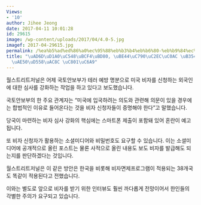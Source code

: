 ```yaml
---
Views:
- '10'
author: Jihee Jeong
date: 2017-04-11 10:01:28
id: 29615
image: /wp-content/uploads/2017/04/4.0-5.jpg
imagef: 2017-04-29615.jpg
permalink: /%ea%b5%ad%ed%86%a0%ec%95%88%eb%b3%b4%eb%b6%80-%eb%b9%84%ec%9e%90%ec%8b%ac%ec%82%ac-%eb%8d%94%ec%9a%b1-%ea%b9%90%ea%b9%90%ed%95%98%ea%b2%8c-%ec%a0%81%ec%9a%a9/
title: "\uAD6D\uD1A0\uC548\uBCF4\uBD80, \uBE44\uC790\uC2EC\uC0AC \uB354\uC6B1 \uAE50\
  \uAE50\uD558\uAC8C \uC801\uC6A9"
---
```


월스트리트저널은 어제 국토안보부가 테러 예방 명분으로 미국 비자를 신청하는 외국인에 대한 심사를 강화하는 작업을 하고 있다고 보도했습니다.

국토안보부의 한 주요 관계자는 “미국에 입국하려는 의도와 관련해 의문이 있을 경우에는 합법적인 이유로 들어온다는 것을 비자 신청자들이 증명해야 한다”고 말했습니다.

당국이 마련하는 비자 심사 강화의 핵심에는 스마트폰 제출이 포함돼 있어 혼란이 예고됩니다.

또 비자 신청자가 활용하는 소셜미디어와 비밀번호도 요구할 수 있습니다. 이는 소셜미디어에 공개적으로 올린 포스트는 물론 사적으로 올린 내용도 보도 비자를 발급해도 되는지를 판단하겠다는 것입니다.

월스트리트저널은 이 같은 방안은 한국을 비롯해 비자면제프로그램이 적용되는 38개국도 똑같이 적용된다고 전했습니다.

이와는 별도로 앞으로 비자를 받기 위한 인터뷰도 훨씬 까다롭게 전망이어서 한인들의 각별한 주의가 요구되고 있습니다.